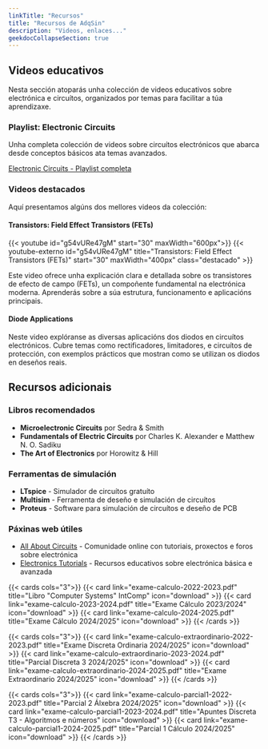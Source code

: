 ```yaml
---
linkTitle: "Recursos"
title: "Recursos de AdqSin"
description: "Videos, enlaces..."
geekdocCollapseSection: true
---
```


## Videos educativos

Nesta sección atoparás unha colección de videos educativos sobre electrónica e circuítos, organizados por temas para facilitar a túa aprendizaxe.

### Playlist: Electronic Circuits

Unha completa colección de videos sobre circuítos electrónicos que abarca desde conceptos básicos ata temas avanzados.

[Electronic Circuits - Playlist completa](https://www.youtube.com/playlist?list=PL0o_zxa4K1BV9E-N8tSExU1djL6slnjbL)

### Videos destacados

Aquí presentamos algúns dos mellores videos da colección:

<!-- <iframe src="https://www.youtube.com/embed/tgbNymZ7vqY" width="640" height="480" allow="autoplay"></iframe> -->

#### Transistors: Field Effect Transistors (FETs)

{{< youtube id="g54vURe47gM" start="30" maxWidth="600px">}}
{{< youtube-externo id="g54vURe47gM" title="Transistors: Field Effect Transistors (FETs)" start="30" maxWidth="400px" class="destacado" >}}

Este video ofrece unha explicación clara e detallada sobre os transistores de efecto de campo (FETs), un compoñente fundamental na electrónica moderna. Aprenderás sobre a súa estrutura, funcionamento e aplicacións principais.

#### Diode Applications

<!-- {{< youtube joDlqsknn-w >}} -->

Neste video explóranse as diversas aplicacións dos diodos en circuítos electrónicos. Cubre temas como rectificadores, limitadores, e circuítos de protección, con exemplos prácticos que mostran como se utilizan os diodos en deseños reais.

## Recursos adicionais

### Libros recomendados

- **Microelectronic Circuits** por Sedra & Smith
- **Fundamentals of Electric Circuits** por Charles K. Alexander e Matthew N. O. Sadiku
- **The Art of Electronics** por Horowitz & Hill

### Ferramentas de simulación

- **LTspice** - Simulador de circuítos gratuíto
- **Multisim** - Ferramenta de deseño e simulación de circuítos
- **Proteus** - Software para simulación de circuítos e deseño de PCB

### Páxinas web útiles

- [All About Circuits](https://www.allaboutcircuits.com/) - Comunidade online con tutoriais, proxectos e foros sobre electrónica
- [Electronics Tutorials](https://www.electronics-tutorials.ws/) - Recursos educativos sobre electrónica básica e avanzada

{{< cards cols="3">}}
  {{< card link="exame-calculo-2022-2023.pdf" title="Libro \"Computer Systems\" IntComp" icon="download" >}}
  {{< card link="exame-calculo-2023-2024.pdf" title="Exame Cálculo 2023/2024" icon="download" >}}
  {{< card link="exame-calculo-2024-2025.pdf" title="Exame Cálculo 2024/2025" icon="download" >}}
{{< /cards >}}

{{< cards cols="3">}}
  {{< card link="exame-calculo-extraordinario-2022-2023.pdf" title="Exame Discreta Ordinaria 2024/2025" icon="download" >}}
  {{< card link="exame-calculo-extraordinario-2023-2024.pdf" title="Parcial Discreta 3 2024/2025" icon="download" >}}
  {{< card link="exame-calculo-extraordinario-2024-2025.pdf" title="Exame Extraordinario 2024/2025" icon="download" >}}
{{< /cards >}}

{{< cards cols="3">}}
  {{< card link="exame-calculo-parcial1-2022-2023.pdf" title="Parcial 2 Álxebra 2024/2025" icon="download" >}}
  {{< card link="exame-calculo-parcial1-2023-2024.pdf" title="Apuntes Discreta T3 - Algoritmos e números" icon="download" >}}
  {{< card link="exame-calculo-parcial1-2024-2025.pdf" title="Parcial 1 Cálculo 2024/2025" icon="download" >}}
{{< /cards >}}